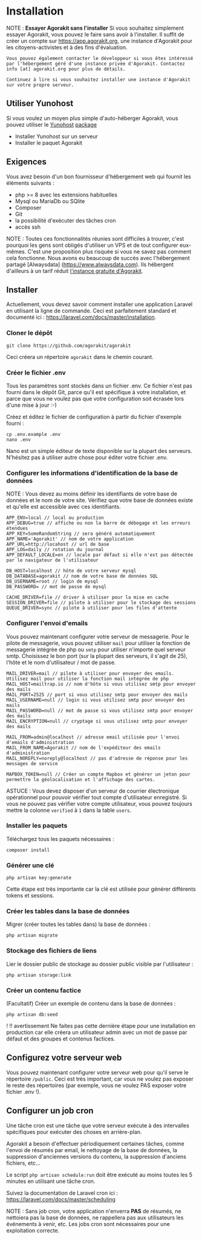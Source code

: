 # Installation

NOTE : **Essayer Agorakit sans l'installer**
    Si vous souhaitez simplement essayer Agorakit, vous pouvez le faire sans avoir à l'installer. Il suffit de créer un compte sur <https://app.agorakit.org>, une instance d'Agorakit pour les citoyens-activistes et à des fins d'évaluation.

    Vous pouvez également contacter le développeur si vous êtes intéressé par l'hébergement géré d'une instance privée d'Agorakit. Contactez info [at] agorakit.org pour plus de détails.

    Continuez à lire si vous souhaitez installer une instance d'Agorakit sur votre propre serveur.


## Utiliser Yunohost
Si vous voulez un moyen plus simple d'auto-héberger Agorakit, vous pouvez utiliser le [Yunohost](https://yunohost.org/) [package](https://apps.yunohost.org/app/agorakit)
- Installer Yunohost sur un serveur
- Installer le paquet Agorakit

## Exigences

Vous avez besoin d'un bon fournisseur d'hébergement web qui fournit les éléments suivants :

- php >= 8 avec les extensions habituelles
- Mysql ou MariaDb ou SQlite
- Composer
- Git
- la possibilité d'exécuter des tâches cron
- accès ssh

NOTE : Toutes ces fonctionnalités réunies sont difficiles à trouver, c'est pourquoi les gens sont obligés d'utiliser un VPS et de tout configurer eux-mêmes. C'est une proposition plus risquée si vous ne savez pas comment cela fonctionne. Nous avons eu beaucoup de succès avec l'hébergement partagé [Alwaysdata] (https://www.alwaysdata.com). Ils hébergent d'ailleurs à un tarif réduit [l'instance gratuite d'Agorakit](https://app.agorakit.org).


## Installer

Actuellement, vous devez savoir comment installer une application Laravel en utilisant la ligne de commande.
Ceci est parfaitement standard et documenté ici : https://laravel.com/docs/master/installation.

### Cloner le dépôt

    git clone https://github.com/agorakit/agorakit

Ceci créera un répertoire `agorakit` dans le chemin courant.

### Créer le fichier .env
Tous les paramètres sont stockés dans un fichier .env. Ce fichier n'est pas fourni dans le dépôt Git, parce qu'il est spécifique à votre installation, et parce que vous ne voulez pas que votre configuration soit écrasée lors d'une mise à jour :-)

Créez et éditez le fichier de configuration à partir du fichier d'exemple fourni :


    cp .env.example .env
    nano .env

Nano est un simple éditeur de texte disponible sur la plupart des serveurs. N'hésitez pas à utiliser autre chose pour éditer votre fichier .env.

### Configurer les informations d'identification de la base de données

NOTE : Vous devez au moins définir les identifiants de votre base de données et le nom de votre site. Vérifiez que votre base de données existe et qu'elle est accessible avec ces identifiants.

```
APP_ENV=local // local ou production
APP_DEBUG=true // affiche ou non la barre de débogage et les erreurs étendues
APP_KEY=SomeRandomString // sera généré automatiquement
APP_NAME='Agorakit' // nom de votre application
APP_URL=http://locahost // url de base
APP_LOG=daily // rotation du journal
APP_DEFAULT_LOCALE=en // locale par défaut si elle n'est pas détectée par le navigateur de l'utilisateur

DB_HOST=localhost // hôte de votre serveur mysql
DB_DATABASE=agorakit // nom de votre base de données SQL
DB_USERNAME=root // login de mysql
DB_PASSWORD= // mot de passe de mysql

CACHE_DRIVER=file // driver à utiliser pour la mise en cache
SESSION_DRIVER=file // pilote à utiliser pour le stockage des sessions
QUEUE_DRIVER=sync // pilote à utiliser pour les files d'attente
```

### Configurer l'envoi d'emails

Vous pouvez maintenant configurer votre serveur de messagerie. Pour le pilote de messagerie, vous pouvez utiliser `mail` pour utiliser la fonction de messagerie intégrée de php ou `smtp` pour utiliser n'importe quel serveur smtp. Choisissez le bon port (sur la plupart des serveurs, il s'agit de 25), l'hôte et le nom d'utilisateur / mot de passe.

```
MAIL_DRIVER=mail // pilote à utiliser pour envoyer des emails. Utilisez mail pour utiliser la fonction mail intégrée de php
MAIL_HOST=mailtrap.io // nom d'hôte si vous utilisez smtp pour envoyer des mails
MAIL_PORT=2525 // port si vous utilisez smtp pour envoyer des mails
MAIL_USERNAME=null // login si vous utilisez smtp pour envoyer des mails
MAIL_PASSWORD=null // mot de passe si vous utilisez smtp pour envoyer des mails
MAIL_ENCRYPTION=null // cryptage si vous utilisez smtp pour envoyer des mails

MAIL_FROM=admin@localhost // adresse email utilisée pour l'envoi d'emails d'administration
MAIL_FROM_NAME=Agorakit // nom de l'expéditeur des emails d'administration
MAIL_NOREPLY=noreply@localhost // pas d'adresse de réponse pour les messages de service

MAPBOX_TOKEN=null // Créer un compte Mapbox et générer un jeton pour permettre la géolocalisation et l'affichage des cartes.
```

ASTUCE : Vous devez disposer d'un serveur de courrier électronique opérationnel pour pouvoir vérifier tout compte d'utilisateur enregistré. Si vous ne pouvez pas vérifier votre compte utilisateur, vous pouvez toujours mettre la colonne `verified` à `1` dans la table `users`.


### Installer les paquets

Téléchargez tous les paquets nécessaires :

```
composer install
```



### Générer une clé

```
php artisan key:generate
```

Cette étape est très importante car la clé est utilisée pour générer différents tokens et sessions.


### Créer les tables dans la base de données

Migrer (créer toutes les tables dans) la base de données :

```
php artisan migrate
```

### Stockage des fichiers de liens

Lier le dossier public de stockage au dossier public visible par l'utilisateur :

```
php artisan storage:link
```

### Créer un contenu factice

(Facultatif) Créer un exemple de contenu dans la base de données :

```
php artisan db:seed
```

! !! avertissement
    Ne faites pas cette dernière étape pour une installation en production car elle créera un utilisateur admin avec un mot de passe par défaut et des groupes et contenus factices.


## Configurez votre serveur web

Vous pouvez maintenant configurer votre serveur web pour qu'il serve le répertoire `/public`. Ceci est très important, car vous ne voulez pas exposer le reste des répertoires (par exemple, vous ne voulez PAS exposer votre fichier .env !).


## Configurer un job cron

Une tâche cron est une tâche que votre serveur exécute à des intervalles spécifiques pour exécuter des choses en arrière-plan.

Agorakit a besoin d'effectuer périodiquement certaines tâches, comme l'envoi de résumés par email, le nettoyage de la base de données, la suppression d'anciennes versions du contenu, la suppression d'anciens fichiers, etc...

Le script `php artisan schedule:run` doit être exécuté au moins toutes les 5 minutes en utilisant une tâche cron.

Suivez la documentation de Laravel cron ici : https://laravel.com/docs/master/scheduling


NOTE : Sans job cron, votre application n'enverra **PAS** de résumés, ne nettoiera pas la base de données, ne rappellera pas aux utilisateurs les événements à venir, etc. Les jobs cron sont nécessaires pour une exploitation correcte.


